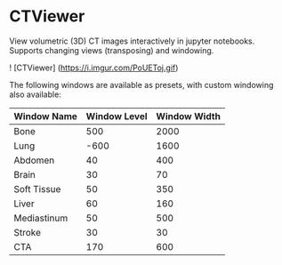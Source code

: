 # CTViewer
View volumetric (3D) CT images interactively in jupyter notebooks. Supports changing views (transposing) and windowing.

! [CTViewer] (https://i.imgur.com/PoUEToj.gif)

The following windows are available as presets, with custom windowing also available:

| Window Name | Window Level | Window Width |
|-------------|--------------|--------------|
| Bone        | 500          | 2000         |
| Lung        | -600         | 1600         |
| Abdomen     | 40           | 400          |
| Brain       | 30           | 70           |
| Soft Tissue | 50           | 350          |
| Liver       | 60           | 160          |
| Mediastinum | 50           | 500          |
| Stroke      | 30           | 30           |
| CTA         | 170          | 600          |  

